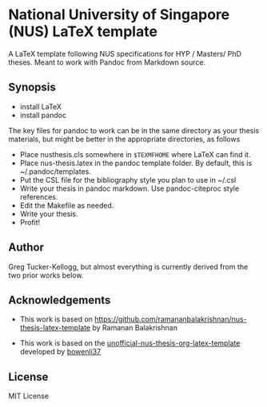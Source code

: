 National University of Singapore (NUS) LaTeX template
=====================================================

A LaTeX template following NUS specifications for HYP / Masters/ PhD theses. Meant to work with Pandoc from Markdown source.


## Synopsis

- install LaTeX
- install pandoc

The key files for pandoc to work can be in the same directory as your thesis materials, but might be better in the appropriate directories, as follows

- Place nusthesis.cls somewhere in `$TEXMFHOME` where LaTeX can find it.
- Place nus-thesis.latex in the pandoc template folder. By default, this is ~/.pandoc/templates.
- Put the CSL file for the bibliography style you plan to use in ~/.csl
- Write your thesis in pandoc markdown. Use pandoc-citeproc style references.
- Edit the Makefile as needed.
- Write your thesis.
- Profit!

## Author

Greg Tucker-Kellogg, but almost everything is currently derived from the two prior works below.

## Acknowledgements

- This work is based on  https://github.com/ramananbalakrishnan/nus-thesis-latex-template by Ramanan Balakrishnan

- This work is based on the
[unofficial-nus-thesis-org-latex-template](https://github.com/bowenli37/unofficial-NUS-thesis-org-latex-template) developed by
[bowenli37](https://github.com/bowenli37)

## License
MIT License
